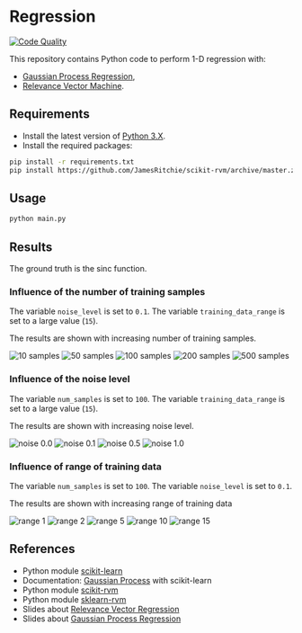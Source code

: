 # Regression

[![Code Quality][codacy-image]][codacy]

This repository contains Python code to perform 1-D regression with:
-   [Gaussian Process Regression](https://en.wikipedia.org/wiki/Kriging),
-   [Relevance Vector Machine](https://en.wikipedia.org/wiki/Relevance_vector_machine).

## Requirements

-   Install the latest version of [Python 3.X](https://www.python.org/downloads/).
-   Install the required packages:

```bash
pip install -r requirements.txt
pip install https://github.com/JamesRitchie/scikit-rvm/archive/master.zip
```

## Usage

```bash
python main.py
```

## Results

The ground truth is the sinc function.

### Influence of the number of training samples

The variable `noise_level` is set to `0.1`.
The variable `training_data_range` is set to a large value (`15`).

The results are shown with increasing number of training samples.

![10 samples](https://github.com/woctezuma/regression/wiki/img/NM0Gerr.png)
![50 samples](https://github.com/woctezuma/regression/wiki/img/9JbUXcK.png)
![100 samples](https://github.com/woctezuma/regression/wiki/img/pEmUJyn.png)
![200 samples](https://github.com/woctezuma/regression/wiki/img/r5yjsGD.png)
![500 samples](https://github.com/woctezuma/regression/wiki/img/J4krNnB.png)

### Influence of the noise level

The variable `num_samples` is set to `100`.
The variable `training_data_range` is set to a large value (`15`).

The results are shown with increasing noise level.

![noise 0.0](https://github.com/woctezuma/regression/wiki/img/lq63j83.png)
![noise 0.1](https://github.com/woctezuma/regression/wiki/img/aw7O2KS.png)
![noise 0.5](https://github.com/woctezuma/regression/wiki/img/d9dknjW.png)
![noise 1.0](https://github.com/woctezuma/regression/wiki/img/dFyDuDE.png)

### Influence of range of training data

The variable `num_samples` is set to `100`.
The variable `noise_level` is set to `0.1`.

The results are shown with increasing range of training data

![range 1](https://github.com/woctezuma/regression/wiki/img/7OyCgMI.png)
![range 2](https://github.com/woctezuma/regression/wiki/img/az6BP26.png)
![range 5](https://github.com/woctezuma/regression/wiki/img/fLn9jmF.png)
![range 10](https://github.com/woctezuma/regression/wiki/img/7tCFWFZ.png)
![range 15](https://github.com/woctezuma/regression/wiki/img/ugN0nQi.png)

## References

-   Python module [scikit-learn](https://github.com/scikit-learn/scikit-learn)
-   Documentation: [Gaussian Process](https://scikit-learn.org/stable/modules/gaussian_process.html) with scikit-learn
-   Python module [scikit-rvm](https://github.com/JamesRitchie/scikit-rvm)
-   Python module [sklearn-rvm](https://github.com/Mind-the-Pineapple/sklearn-rvm)
-   Slides about [Relevance Vector Regression](http://lasa.epfl.ch/teaching/lectures/ML_MSc_Advanced/Slides/Lec_IX_NonlinearRegression_Part_I.pdf)
-   Slides about [Gaussian Process Regression](http://lasa.epfl.ch/teaching/lectures/ML_MSc_Advanced/Slides/Lec_IX_NonlinearRegression_Part_II.pdf)

<!-- Definitions -->

[pyup]: <https://pyup.io/repos/github/woctezuma/regression/>
[dependency-image]: <https://pyup.io/repos/github/woctezuma/regression/shield.svg>
[python3-image]: <https://pyup.io/repos/github/woctezuma/regression/python-3-shield.svg>

[codacy]: <https://www.codacy.com/app/woctezuma/regression>
[codacy-image]: <https://api.codacy.com/project/badge/Grade/9b1dad26ffe64ca98fec83ec1ab69c0e>
